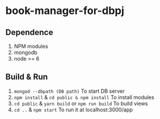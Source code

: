 # book-manager-for-dbpj

## Dependence
1. NPM modules
2. mongodb
3. node >= 6

## Build & Run
1. `mongod --dbpath (DB path)`
To start DB server
2. `npm install` & `cd public & npm install`
To install modules
3. `cd public` & `yarn build` or `npm run build`
To build views
4. `cd ..` & `npm start`
To run it at localhost:3000/app
